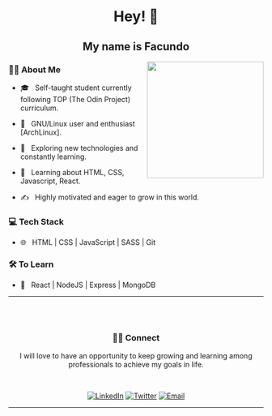 ### <h1 align='center'>Hey! 👋</h1><h2 align='center'> My name is Facundo</h2>

<img align='right' src="https://media.giphy.com/media/M9gbBd9nbDrOTu1Mqx/giphy.gif" width="230">

<h3> 👨🏻 About Me </h3>



- 🎓 &nbsp; Self-taught student currently following TOP (The Odin Project) curriculum.

- 🤖 &nbsp; GNU/Linux user and enthusiast [ArchLinux].

- 🤔 &nbsp; Exploring new technologies and constantly learning.

- 🌱 &nbsp; Learning about HTML, CSS, Javascript, React.

- ✍️ &nbsp; Highly motivated and eager to grow in this world.


<h3> 💻 Tech Stack</h3>

- 🌐 &nbsp; HTML | CSS | JavaScript | SASS | Git 


<h3> 🛠 To Learn</h3>

- 🔧 &nbsp;  React | NodeJS | Express | MongoDB


<hr>

<br/><br/>


<h3 align='center'> 🤝🏻 Connect </h3>
<p align='center'>I will love to have an opportunity to keep growing and learning among professionals to achieve my goals in life.<p>

<br>

<p align='center'><a href="https://www.linkedin.com/in/facjs/"><img alt="LinkedIn" src="https://img.shields.io/badge/LinkedIn-Facundo%20Olivera-blue?style=flat-square&logo=linkedin"></a>
<a href="https://www.twitter.com/encoreunterrien"><img alt="Twitter" src="https://img.shields.io/badge/Twitter-encoreunterrien-blue?style=flat-square&logo=twitter"></a>
<a href="mailto:fcjsx@pm.me"><img alt="Email" src="https://img.shields.io/badge/Email-fcjsx@pm.me-blue?style=flat-square&logo=protonmail"></a></p>


<hr>




